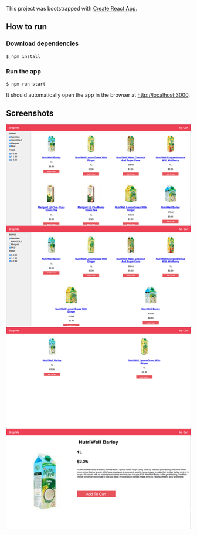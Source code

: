 This project was bootstrapped with [Create React App](https://github.com/facebookincubator/create-react-app).

## How to run
### Download dependencies

```
$ npm install
```

### Run the app
```
$ npm run start
```

It should automatically open the app in the browser at [http://localhost:3000](http://localhost:3000).

## Screenshots

![Screenshot1](./screenshot1.png)
![Screenshot2](./screenshot2.png)
![Screenshot3](./screenshot3.png)
![Screenshot4](./screenshot4.png)






